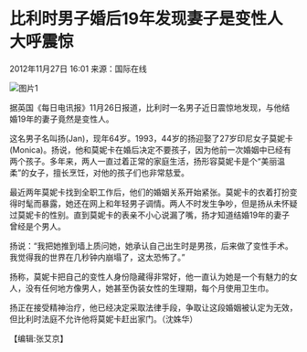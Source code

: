 # 比利时男子婚后19年发现妻子是变性人 大呼震惊

2012年11月27日 16:01 来源：国际在线

![图片1](http://www.chinanews.com/fileftp/2020/03/2020-03-11/U194P4T47D46410F978DT20200311093349.jpg)

据英国《每日电讯报》11月26日报道，比利时一名男子近日震惊地发现，与他结婚19年的妻子竟然是变性人。

这名男子名叫扬(Jan)，现年64岁。1993，44岁的扬迎娶了27岁印尼女子莫妮卡(Monica)。扬说，他和莫妮卡在婚后决定不要孩子，因为他前一次婚姻中已经有两个孩子。多年来，两人一直过着正常的家庭生活，扬形容莫妮卡是个“美丽温柔”的女子，擅长烹饪，对他的孩子们也非常慈爱。

最近两年莫妮卡找到全职工作后，他们的婚姻关系开始紧张。莫妮卡的衣着打扮变得时髦而暴露，她还在网上和年轻男子调情。两人不时发生争吵，但是扬从未怀疑过莫妮卡的性别。直到莫妮卡的表亲不小心说漏了嘴，扬才知道结婚19年的妻子曾经是个男人。

扬说：“我把她推到墙上质问她，她承认自己出生时是男孩，后来做了变性手术。我觉得我的世界在几秒钟内崩塌了，这太恐怖了。”

扬称，莫妮卡把自己的变性人身份隐藏得非常好，他一直认为她是一个有魅力的女人，没有任何地方像男人，她甚至伪装女性的生理期，每个月使用卫生巾。

扬正在接受精神治疗，他已经决定采取法律手段，争取让这段婚姻被认定为无效，但比利时法庭不允许他将莫妮卡赶出家门。（沈姝华）

【编辑:张艾京】
<!-- tcd_original_link https://www.chinanews.com.cn/gj/2012/11-27/4362674.shtml -->
